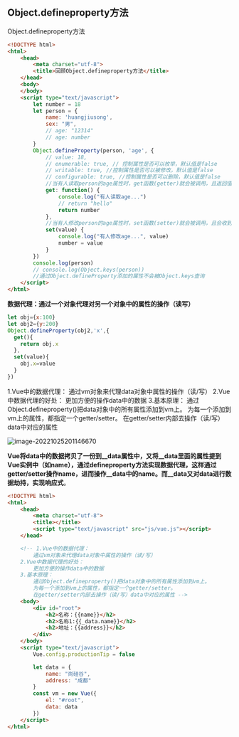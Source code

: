 ## Object.defineproperty方法

Object.defineproperty方法

```html
<!DOCTYPE html>
<html>
    <head>
        <meta charset="utf-8">
        <title>回顾Object.defineproperty方法</title>
    </head>
    <body>
    </body>
    <script type="text/javascript">
        let number = 18
        let person = {
            name: 'huangjiusong',
            sex: "男",
            // age: "12314"
            // age: number
        }
        Object.defineProperty(person, 'age', {
            // value: 18,
            // enumerable: true, // 控制属性是否可以枚举，默认值是false
            // writable: true, //控制属性是否可以被修改，默认值是false
            // configurable: true, //控制属性是否可以删除，默认值是false
            //当有人读取person的age属性时，get函数(getter)就会被调用，且返回值就是age的值
            get: function() {
                console.log("有人读取age...")
                // return "hello"
                return number
            },
            //当有人修改person的age属性时，set函数(setter)就会被调用，且会收到具体的修改值
            set(value) {
                console.log("有人修改age...", value)
                number = value
            }
        })
        console.log(person)
        // console.log(Object.keys(person))
        //通过Object.defineProperty添加的属性不会被Object.keys查询
    </script>
</html>

```

**数据代理：通过一个对象代理对另一个对象中的属性的操作（读写）**

```javascript
let obj={x:100}
let obj2={y:200}
Object.defineProperty(obj2,'x',{
  get(){
    return obj.x
  },
  set(value){
    obj.x=value
  }
})
```

1.Vue中的数据代理：
		通过vm对象来代理data对象中属性的操作（读/写）
	2.Vue中数据代理的好处：
		更加方便的操作data中的数据
	3.基本原理：
		通过Object.defineproperty()把data对象中的所有属性添加到vm上。
		为每一个添加到vm上的属性，都指定一个getter/setter。
		在getter/setter内部去操作（读/写）data中对应的属性

![image-20221025201146670](https://learnone.oss-cn-beijing.aliyuncs.com/pic/202311031704049.png)

**Vue将data中的数据拷贝了一份到\_\_data属性中，又将\_\_data里面的属性提到Vue实例中（如name），通过defineproperty方法实现数据代理，这样通过getter/setter操作name，进而操作\_\_data中的name。而\_\_data又对data进行数据劫持，实现响应式**。

```html
<!DOCTYPE html>
<html>
	<head>
		<meta charset="utf-8">
		<title></title>
		<script type="text/javascript" src="js/vue.js"></script>
	</head>

	<!-- 1.Vue中的数据代理：
		通过vm对象来代理data对象中属性的操作（读/写）
	2.Vue中数据代理的好处：
		更加方便的操作data中的数据
	3.基本原理：
		通过Object.defineproperty()把data对象中的所有属性添加到vm上。
		为每一个添加到vm上的属性，都指定一个getter/setter。
		在getter/setter内部去操作（读/写）data中对应的属性 -->
	<body>
		<div id="root">
			<h2>名称：{{name}}</h2>
			<h2>名称1:{{_data.name}}</h2>
			<h2>地址：{{address}}</h2>
		</div>
	</body>
	<script type="text/javascript">
		Vue.config.productionTip = false

		let data = {
			name: "尚硅谷",
			address: "成都"
		}
		const vm = new Vue({
			el: "#root",
			data: data
		})
	</script>
</html>

```


